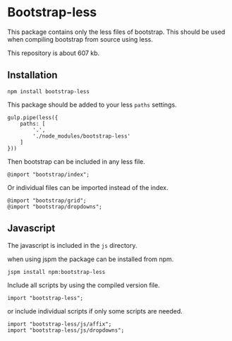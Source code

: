 # Bootstrap-less

This package contains only the less files of bootstrap.
This should be used when compiling bootstrap from source using less.

This repository is about 607 kb.

## Installation

    npm install bootstrap-less

This package should be added to your less `paths` settings.

    gulp.pipe(less({
        paths: [
            '.',
            './node_modules/bootstrap-less'
        ]
    }))

Then bootstrap can be included in any less file.

    @import "bootstrap/index";
    
Or individual files can be imported instead of the index.

    @import "bootstrap/grid";
    @import "bootstrap/dropdowns";
    
## Javascript

The javascript is included in the `js` directory.

when using jspm the package can be installed from npm.

    jspm install npm:bootstrap-less

Include all scripts by using the compiled version file.

    import "bootstrap-less";
    
or include individual scripts if only some scripts are needed.
    
    import "bootstrap-less/js/affix";
    import "bootstrap-less/js/dropdowns";
